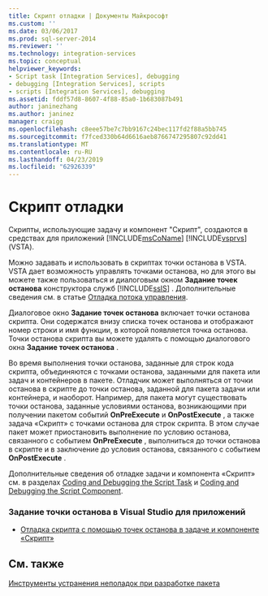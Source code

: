 ```yaml
---
title: Скрипт отладки | Документы Майкрософт
ms.custom: ''
ms.date: 03/06/2017
ms.prod: sql-server-2014
ms.reviewer: ''
ms.technology: integration-services
ms.topic: conceptual
helpviewer_keywords:
- Script task [Integration Services], debugging
- debugging [Integration Services], scripts
- scripts [Integration Services], debugging
ms.assetid: fddf57d8-8607-4f88-85a0-1b683087b491
author: janinezhang
ms.author: janinez
manager: craigg
ms.openlocfilehash: c8eee57be7c7bb9167c24bec117fd2f88a5bb745
ms.sourcegitcommit: f7fced330b64d6616aeb8766747295807c92dd41
ms.translationtype: MT
ms.contentlocale: ru-RU
ms.lasthandoff: 04/23/2019
ms.locfileid: "62926339"
---
```

# <a name="debugging-script"></a>Скрипт отладки
  Скрипты, использующие задачу и компонент "Скрипт", создаются в средствах для приложений [!INCLUDE[msCoName](../../includes/msconame-md.md)] [!INCLUDE[vsprvs](../../includes/vsprvs-md.md)] (VSTA).  
  
 Можно задавать и использовать в скриптах точки останова в VSTA. VSTA дает возможность управлять точками останова, но для этого вы можете также пользоваться и диалоговым окном **Задание точек останова** конструктора служб [!INCLUDE[ssIS](../../includes/ssis-md.md)] . Дополнительные сведения см. в статье [Отладка потока управления](debugging-control-flow.md).  
  
 Диалоговое окно **Задание точек останова** включает точки останова скрипта. Они содержатся внизу списка точек останова и отображают номер строки и имя функции, в которой появляется точка останова. Точки останова скрипта вы можете удалять с помощью диалогового окна **Задание точек останова** .  
  
 Во время выполнения точки останова, заданные для строк кода скрипта, объединяются с точками останова, заданными для пакета или задач и контейнеров в пакете. Отладчик может выполняться от точки останова в скрипте до точки останова, заданной для пакета задачи или контейнера, и наоборот. Например, для пакета могут существовать точки останова, заданные условиями останова, возникающими при получении пакетом событий **OnPreExecute** и **OnPostExecute** , а также задача «Скрипт» с точками останова для строк скрипта. В этом случае пакет может приостановить выполнение по условию останова, связанного с событием **OnPreExecute** , выполниться до точки останова в скрипте и в заключение до условия останова, связанного с событием **OnPostExecute** .  
  
 Дополнительные сведения об отладке задачи и компонента «Скрипт» см. в разделах [Coding and Debugging the Script Task](../extending-packages-scripting/task/coding-and-debugging-the-script-task.md) и [Coding and Debugging the Script Component](../extending-packages-scripting/data-flow-script-component/coding-and-debugging-the-script-component.md).  
  
### <a name="to-set-a-breakpoint-in-visual-studio-for-applications"></a>Задание точки останова в Visual Studio для приложений  
  
-   [Отладка скрипта с помощью точек останова в задаче и компоненте «Скрипт»](../extending-packages-scripting/debug-a-script-by-setting-breakpoints-in-a-script-task-and-script-component.md)  
  
## <a name="see-also"></a>См. также  
 [Инструменты устранения неполадок при разработке пакета](troubleshooting-tools-for-package-development.md)  
  
  
